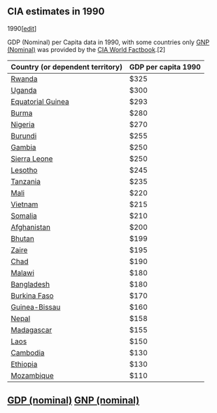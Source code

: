 ## CIA estimates in 1990
1990[[edit](/w/index.php?title=List_of_countries_by_past_and_projected_GDP_\(nominal\)_per_capita&action=edit&section=6
"Edit section: CIA estimates in 1990")]

GDP (Nominal) per Capita data in 1990, with some countries only [GNP
(Nominal)](/wiki/GNP "GNP") was provided by the [CIA World
Factbook](/wiki/CIA_World_Factbook "CIA World Factbook").[2]

Country (or dependent territory) | GDP per capita 1990   
---|---  
[Rwanda](/wiki/Economy_of_Rwanda "Economy of Rwanda") | $325   
[Uganda](/wiki/Economy_of_Uganda "Economy of Uganda") | $300   
[Equatorial Guinea](/wiki/Economy_of_Equatorial_Guinea "Economy of Equatorial Guinea") | $293   
[Burma](/wiki/Economy_of_Myanmar "Economy of Myanmar") | $280   
[Nigeria](/wiki/Economy_of_Nigeria "Economy of Nigeria") | $270   
[Burundi](/wiki/Economy_of_Burundi "Economy of Burundi") | $255   
[Gambia](/wiki/Economy_of_The_Gambia "Economy of The Gambia") | $250   
[Sierra Leone](/wiki/Economy_of_Sierra_Leone "Economy of Sierra Leone") | $250   
[Lesotho](/wiki/Economy_of_Lesotho "Economy of Lesotho") | $245   
[Tanzania](/wiki/Economy_of_Tanzania "Economy of Tanzania") | $235   
[Mali](/wiki/Economy_of_Mali "Economy of Mali") | $220   
[Vietnam](/wiki/Economy_of_Vietnam "Economy of Vietnam") | $215   
[Somalia](/w/index.php?title=Economy_of_Somali_Democratic_Republic&action=edit&redlink=1 "Economy of Somali Democratic Republic \(page does not exist\)") | $210   
[Afghanistan](/wiki/Democratic_Republic_of_Afghanistan "Democratic Republic of Afghanistan") | $200   
[Bhutan](/wiki/Economy_of_Bhutan "Economy of Bhutan") | $199   
[Zaire](/wiki/Economy_of_Zaire "Economy of Zaire") | $195   
[Chad](/wiki/Economy_of_Chad "Economy of Chad") | $190   
[Malawi](/wiki/Economy_of_Malawi "Economy of Malawi") | $180   
[Bangladesh](/wiki/Economy_of_Bangladesh "Economy of Bangladesh") | $180   
[Burkina Faso](/wiki/Economy_of_Burkina_Faso "Economy of Burkina Faso") | $170   
[Guinea-Bissau](/wiki/Economy_of_Guinea-Bissau "Economy of Guinea-Bissau") | $160   
[Nepal](/wiki/Economy_of_Nepal "Economy of Nepal") | $158   
[Madagascar](/wiki/Economy_of_Madagascar "Economy of Madagascar") | $155   
[Laos](/wiki/Economy_of_Laos "Economy of Laos") | $150   
[Cambodia](/wiki/Economy_of_Cambodia "Economy of Cambodia") | $130   
[Ethiopia](/wiki/Economy_of_Ethiopia "Economy of Ethiopia") | $130   
[Mozambique](/wiki/Economy_of_Mozambique "Economy of Mozambique") | $110   
[GDP (nominal)](/wiki/GDP_\(nominal\) "GDP \(nominal\)") [GNP
(nominal)](/wiki/GNP "GNP")  
---